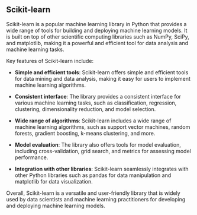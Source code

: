 <h2>Scikit-learn</h2>
<p>Scikit-learn is a popular machine learning library in Python that provides a wide range of tools for building and deploying machine learning models. It is built on top of other scientific computing libraries such as NumPy, SciPy, and matplotlib, making it a powerful and efficient tool for data analysis and machine learning tasks.</p>
<p>Key features of Scikit-learn include:</p>
<ul>
<li>
<p><strong>Simple and efficient tools</strong>: Scikit-learn offers simple and efficient tools for data mining and data analysis, making it easy for users to implement machine learning algorithms.</p>
</li>
<li>
<p><strong>Consistent interface</strong>: The library provides a consistent interface for various machine learning tasks, such as classification, regression, clustering, dimensionality reduction, and model selection.</p>
</li>
<li>
<p><strong>Wide range of algorithms</strong>: Scikit-learn includes a wide range of machine learning algorithms, such as support vector machines, random forests, gradient boosting, k-means clustering, and more.</p>
</li>
<li>
<p><strong>Model evaluation</strong>: The library also offers tools for model evaluation, including cross-validation, grid search, and metrics for assessing model performance.</p>
</li>
<li>
<p><strong>Integration with other libraries</strong>: Scikit-learn seamlessly integrates with other Python libraries such as pandas for data manipulation and matplotlib for data visualization.</p>
</li>
</ul>
<p>Overall, Scikit-learn is a versatile and user-friendly library that is widely used by data scientists and machine learning practitioners for developing and deploying machine learning models.</p>